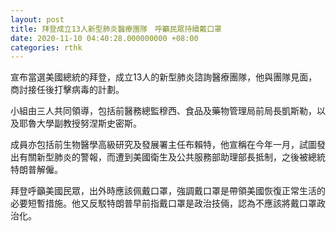 ```yaml
---
layout: post
title: 拜登成立13人新型肺炎醫療團隊　呼籲民眾持續戴口罩
date: 2020-11-10 04:40:28.000000000 +08:00
categories: rthk
---
```


宣布當選美國總統的拜登，成立13人的新型肺炎諮詢醫療團隊，他與團隊見面，商討接任後打擊病毒的計劃。

小組由三人共同領導，包括前醫務總監穆西、食品及藥物管理局前局長凱斯勒，以及耶魯大學副教授努涅斯史密斯。

成員亦包括前生物醫學高級研究及發展署主任布賴特，他宣稱在今年一月，試圖發出有關新型肺炎的警報，而遭到美國衛生及公共服務部助理部長抵制，之後被總統特朗普解僱。

拜登呼籲美國民眾，出外時應該佩戴口罩，強調戴口罩是帶領美國恢復正常生活的必要短暫措施。他又反駁特朗普早前指戴口罩是政治技倆，認為不應該將戴口罩政治化。
